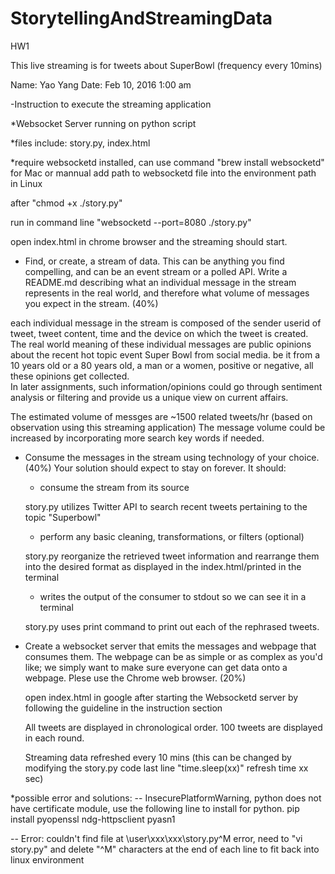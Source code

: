 # StorytellingAndStreamingData
HW1

This live streaming is for tweets about SuperBowl  (frequency every 10mins)

Name: Yao Yang
Date: Feb 10, 2016  1:00 am


-Instruction to execute the streaming application 

*Websocket Server running on python script

*files include:  story.py,  index.html

*require websocketd installed, can use command "brew install websocketd" for Mac or  mannual add path to websocketd file into the environment path in Linux

after "chmod +x ./story.py" 

run in command line "websocketd --port=8080 ./story.py"

open index.html in chrome browser and the streaming should start.



- Find, or create, a stream of data. This can be anything you find compelling, and can be an event stream or a polled API. Write a README.md describing what an individual message in the stream represents in the real world, and therefore what volume of messages you expect in the stream. (40%)

each individual message in the stream is composed of the sender userid of tweet, tweet content, time and the device on which the tweet is created.
The real world meaning of these individual messages are public opinions about the recent hot topic event Super Bowl from social media. be it from a 10 years old or a 80 years old, a man or a women, positive or negative, all these opinions get collected.  
In later assignments, such information/opinions could go through sentiment analysis or filtering and provide us a unique view on current affairs.

The estimated volume of messges are ~1500 related tweets/hr (based on observation using this streaming application)
The message volume could be increased by incorporating more search key words if needed. 


- Consume the messages in the stream using technology of your choice. (40%) Your solution should expect to stay on forever. It should:
  
  * consume the stream from its source
  
  story.py utilizes Twitter API to search recent tweets pertaining to the topic "Superbowl"

  * perform any basic cleaning, transformations, or filters (optional)
  
  story.py reorganize the retrieved tweet information and rearrange them into the desired format as displayed in the index.html/printed in the terminal

  * writes the output of the consumer to stdout so we can see it in a terminal
  
  story.py uses print command to print out each of the rephrased tweets.

- Create a websocket server that emits the messages and webpage that consumes them. The webpage can be as simple or as complex as you'd like; we simply want to make sure everyone can get data onto a webpage. Plese use the Chrome web browser. (20%)
  
  open index.html in google after starting the Websocketd server by following the guideline in the instruction section
  
  All tweets are displayed in chronological order. 100 tweets are displayed in each round.
  
  Streaming data refreshed every 10 mins (this can be changed by modifying the story.py code last line  "time.sleep(xx)"  refresh time xx sec)




*possible error and solutions:
-- InsecurePlatformWarning,  python does not have certificate module, use the following line to install for python.
pip install pyopenssl ndg-httpsclient pyasn1

-- Error: couldn't find file at \user\xxx\xxx\story.py^M    error,  need to "vi story.py" and delete "^M" characters at the end of each line to fit back into linux environment
